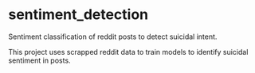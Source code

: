 # sentiment_detection
Sentiment classification of reddit posts to detect suicidal intent.

This project uses scrapped reddit data to train models to identify suicidal sentiment in posts.
